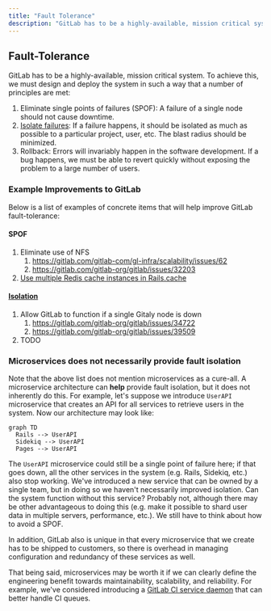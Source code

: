 ```yaml
---
title: "Fault Tolerance"
description: "GitLab has to be a highly-available, mission critical system."
---
```


## Fault-Tolerance

GitLab has to be a highly-available, mission critical system. To achieve
this, we must design and deploy the system in such a way that a number
of principles are met:

1. Eliminate single points of failures (SPOF): A failure of a single node
should not cause downtime.
1. [Isolate failures](https://gitlab.com/groups/gitlab-org/-/epics/2283): If a failure happens, it should be isolated as
much as possible to a particular project, user, etc. The blast radius
should be minimized.
1. Rollback: Errors will invariably happen in the software
development. If a bug happens, we must be able to revert quickly without
exposing the problem to a large number of users.

### Example Improvements to GitLab

Below is a list of examples of concrete items that will help improve
GitLab fault-tolerance:

#### SPOF

1. Eliminate use of NFS
   1. https://gitlab.com/gitlab-com/gl-infra/scalability/issues/62
   1. https://gitlab.com/gitlab-org/gitlab/issues/32203
1. [Use multiple Redis cache instances in Rails.cache](https://gitlab.com/gitlab-com/gl-infra/scalability/issues/49)

#### [Isolation](https://gitlab.com/groups/gitlab-org/-/epics/2283)

1. Allow GitLab to function if a single Gitaly node is down
    1. https://gitlab.com/gitlab-org/gitlab/issues/34722
    1. https://gitlab.com/gitlab-org/gitlab/issues/39509
1. TODO

### Microservices does not necessarily provide fault isolation

Note that the above list does not mention microservices as a cure-all. A
microservice architecture can **help** provide fault isolation, but it
does not inherently do this. For example, let's suppose we introduce
`UserAPI` microservice that creates an API for all services to retrieve
users in the system. Now our architecture may look like:

```mermaid
graph TD
  Rails --> UserAPI
  Sidekiq --> UserAPI
  Pages --> UserAPI
```

The `UserAPI` microservice could still be a single point of failure
here; if that goes down, all the other services in the system
(e.g. Rails, Sidekiq, etc.) also stop working. We've introduced a new
service that can be owned by a single team, but in doing so we haven't
necessarily improved isolation. Can the system function without this
service? Probably not, although there may be other advantageous to doing
this (e.g. make it possible to shard user data in multiple servers,
performance, etc.). We still have to think about how to avoid a SPOF.

In addition, GitLab also is unique in that every microservice that
we create has to be shipped to customers, so there is overhead in
managing configuration and redundancy of these services as well.

That being said, microservices may be worth it if we can clearly define
the engineering benefit towards maintainability, scalability, and
reliability.  For example, we've considered introducing a [GitLab CI service daemon](https://gitlab.com/gitlab-org/gitlab/issues/19435)
that can better handle CI queues.
